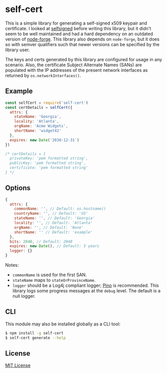 # self-cert

This is a simple library for generating a self-signed x509 keypair and certificate.
I looked at [selfsigned](https://npm.im/selfsigned) before writing this
library, but it didn't seem to be well maintained and had a hard dependency
on an outdated version of [node-forge](https://npm.im/node-forge). This library
also depends on `node-forge`, but it does so with semver qualifiers such that
newer versions can be specified by the library user.

The keys and certs generated by this library are configured for usage in any
scenario. Also, the certificate Subject Alternate Names (SANs) are populated
with the IP addresses of the present network interfaces as returned by
`os.networkInterfaces()`.

## Example

```js
const selfCert = require('self-cert')
const certDetails = selfCert({
  attrs: {
    stateName: 'Georgia',
    locality: 'Atlanta',
    orgName: 'Acme Widgets',
    shortName: 'widget42'
  },
  expires: new Date('2030-12-31')
})

/* certDetails = {
  privateKey: 'pem formatted string',
  publicKey: 'pem formatted string',
  certificate: 'pem formatted string'
} */
```

## Options

```js
{
  attrs: {
    commonName: '', // Default: os.hostname()
    countryName: '', // Default: 'US'
    stateName: '', // Default: 'Georgia'
    locality: '', // Default: 'Atlanta'
    orgName: '', // Default: 'None'
    shortName: '' // Default: 'example'
  },
  bits: 2048, // Default: 2048
  expires: new Date(), // Default: 5 years
  logger: {}
}
```

Notes:

+ `commonName` is used for the first SAN.
+ `stateName` maps to `stateOrProvinceName`.
+ `logger` should be a Log4j compliant logger; [Pino](http://getpino.io/) is
recommended. This library logs some progress messages at the `debug` level.
The default is a null logger.

## CLI

This module may also be installed globally as a CLI tool:

```sh
$ npm install -g self-cert
$ self-cert generate --help
```

## License

[MIT License](http://jsumners.mit-license.org/)
